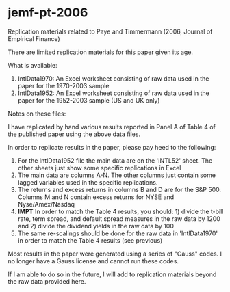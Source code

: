 # jemf-pt-2006
Replication materials related to Paye and Timmermann (2006, Journal of Empirical Finance)

There are limited replication materials for this paper given its age. 

What is available:

1. IntlData1970: An Excel worksheet consisting of raw data used in the paper for the 1970-2003 sample
2. IntlData1952: An Excel worksheet consisting of raw data used in the paper for the 1952-2003 sample (US and UK only)

Notes on these files:

I have replicated by hand various results reported in Panel A of Table 4 of the published paper using the above data files.

In order to replicate results in the paper, please pay heed to the following:

1. For the IntlData1952 file the main data are on the 'INTL52' sheet. The other sheets just show some specific replications in Excel
2. The main data are columns A-N. The other columns just contain some lagged variables used in the specific replications.
3. The returns and excess returns in columns B and D are for the S&P 500. Columns M and N contain excess returns for NYSE and Nyse/Amex/Nasdaq
4. **IMPT**  In order to match the Table 4 results, you should: 1) divide the t-bill rate, term spread, and default spread measures in the raw data by 1200
and 2) divide the dividend yields in the raw data by 100
5. The same re-scalings should be done for the raw data in 'IntlData1970' in order to match the Table 4 results (see previous)

Most results in the paper were generated using a series of "Gauss" codes. I no longer have a Gauss license and cannot run these codes.

If I am able to do so in the future, I will add to replication materials beyond the raw data provided here.

